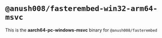 # `@anush008/fasterembed-win32-arm64-msvc`

This is the **aarch64-pc-windows-msvc** binary for `@anush008/fasterembed`
